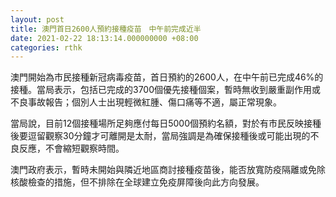 ```yaml
---
layout: post
title: 澳門首日2600人預約接種疫苗　中午前完成近半
date: 2021-02-22 18:13:14.000000000 +08:00
categories: rthk
---
```


澳門開始為市民接種新冠病毒疫苗，首日預約的2600人，在中午前已完成46%的接種。當局表示，包括已完成的3700個優先接種個案，暫時無收到嚴重副作用或不良事故報告；個別人士出現輕微紅腫、傷口痛等不適，屬正常現象。
 
當局說，目前12個接種場所足夠應付每日5000個預約名額，對於有市民反映接種後要逗留觀察30分鐘才可離開是太耐，當局強調是為確保接種後或可能出現的不良反應，不會縮短觀察時間。

澳門政府表示，暫時未開始與隣近地區商討接種疫苗後，能否放寬防疫隔離或免除核酸檢查的措施，但不排除在全球建立免疫屏障後向此方向發展。
